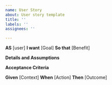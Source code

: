 ```yaml
---
name: User Story
about: User story template
title: ''
labels: ''
assignees: ''

---
```


**AS** [user]
**I want** [Goal]
**So that** [Benefit]


**Details and Assumptions**



**Acceptance Criteria**

**Given** [Context]
**When** [Action]
**Then** [Outcome]
